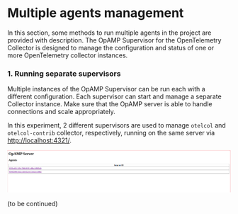 # Multiple agents management

In this section, some methods to run multiple agents in the project are provided with description. The OpAMP Supervisor for the OpenTelemetry Collector is designed to manage the configuration and status of one or more OpenTelemetry collector instances.

### 1. Running separate supervisors
Multiple instances of the OpAMP Supervisor can be run each with a different configuration. Each supervisor can start and manage a separate Collector instance. Make sure that the OpAMP server is able to handle connections and scale appropriately. 

In this experiment, 2 different supervisors are used to manage `otelcol` and `otelcol-contrib` collector, respectively, running on the same server via [http://localhost:4321/](http://localhost:4321/).

![img](1_multiplesupervisor.png)

(to be continued)